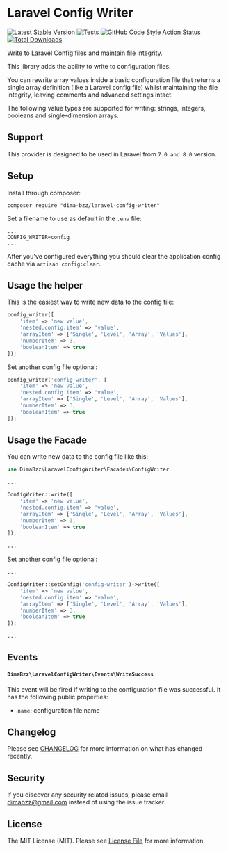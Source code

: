 # Laravel Config Writer

[![Latest Stable Version](https://img.shields.io/packagist/v/dima-bzz/laravel-config-writer)](https://packagist.org/packages/dima-bzz/laravel-config-writer)
![Tests](https://github.com/dima-bzz/laravel-config-writer/workflows/Tests/badge.svg)
[![GitHub Code Style Action Status](https://img.shields.io/github/workflow/status/dima-bzz/laravel-config-writer/Check%20&%20fix%20styling?label=code%20style)](https://github.com/dima-bzz/laravel-config-writer/actions?query=workflow%3A"Check+%26+fix+styling"+branch%3Amain)
[![Total Downloads](https://img.shields.io/packagist/dt/dima-bzz/laravel-config-writer)](https://packagist.org/packages/dima-bzz/laravel-config-writer)

Write to Laravel Config files and maintain file integrity.

This library adds the ability to write to configuration files.

You can rewrite array values inside a basic configuration file that returns a single array definition (like a Laravel config file) whilst maintaining the file integrity, leaving comments and advanced settings intact.

The following value types are supported for writing: strings, integers, booleans and single-dimension arrays.

## Support

This provider is designed to be used in Laravel from `7.0 and 8.0` version.

## Setup

Install through composer:

```
composer require "dima-bzz/laravel-config-writer"
```

Set a filename to use as default in the `.env` file:

```
...
CONFIG_WRITER=config
...
```

After you've configured everything you should clear the application config cache via `artisan config:clear`.

## Usage the helper

This is the easiest way to write new data to the config file:

```php
config_writer([
    'item' => 'new value',
    'nested.config.item' => 'value',
    'arrayItem' => ['Single', 'Level', 'Array', 'Values'],
    'numberItem' => 3,
    'booleanItem' => true
]);
```

Set another config file optional:

```php
config_writer('config-writer', [
    'item' => 'new value',
    'nested.config.item' => 'value',
    'arrayItem' => ['Single', 'Level', 'Array', 'Values'],
    'numberItem' => 3,
    'booleanItem' => true
]);
```

## Usage the Facade

You can write new data to the config file like this:

```php
use DimaBzz\LaravelConfigWriter\Facades\ConfigWriter

...

ConfigWriter::write([
    'item' => 'new value',
    'nested.config.item' => 'value',
    'arrayItem' => ['Single', 'Level', 'Array', 'Values'],
    'numberItem' => 3,
    'booleanItem' => true
]);

...
```

Set another config file optional:
```php
...

ConfigWriter::setConfig('config-writer')->write([
    'item' => 'new value',
    'nested.config.item' => 'value',
    'arrayItem' => ['Single', 'Level', 'Array', 'Values'],
    'numberItem' => 3,
    'booleanItem' => true
]);

...
```

## Events

#### `DimaBzz\LaravelConfigWriter\Events\WriteSuccess`

This event will be fired if writing to the configuration file was successful. It has the following public properties:

- `name`: configuration file name

## Changelog

Please see [CHANGELOG](CHANGELOG.md) for more information on what has changed recently.

## Security

If you discover any security related issues, please email [dimabzz@gmail.com](mailto:dimabzz@gmail.com) instead of using the issue tracker.

## License

The MIT License (MIT). Please see [License File](LICENSE.md) for more information.
